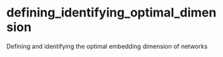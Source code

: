 # defining_identifying_optimal_dimension
Defining and identifying the optimal embedding dimension of networks
